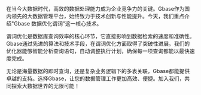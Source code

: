 在当今大数据时代，高效的数据处理能力成为企业竞争力的关键。Gbase作为国内领先的大数据管理平台，始终致力于技术创新与性能提升。今天，我们重点介绍"Gbase 数据优化谓词"这一核心技术。

谓词优化是数据库查询效率的核心环节，它直接影响到数据检索的速度和准确性。Gbase通过先进的算法和技术手段，在谓词优化方面取得了突破性进展。我们的优化器能够智能分析查询语句，自动调整执行计划，确保每一项查询都能以最快速度完成。

无论是海量数据的即时查询，还是复杂业务逻辑下的多表关联，Gbase都能提供卓越的支持。选择Gbase，让您的数据管理工作更加高效、便捷。加入我们，共同探索大数据世界的无限可能！